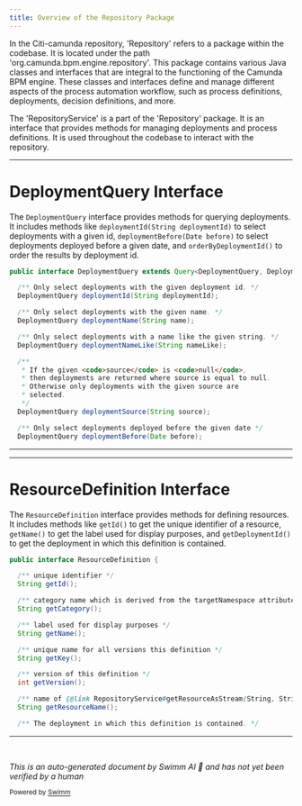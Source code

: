 ```yaml
---
title: Overview of the Repository Package
---
```

In the Citi-camunda repository, 'Repository' refers to a package within the codebase. It is located under the path 'org.camunda.bpm.engine.repository'. This package contains various Java classes and interfaces that are integral to the functioning of the Camunda BPM engine. These classes and interfaces define and manage different aspects of the process automation workflow, such as process definitions, deployments, decision definitions, and more.

The 'RepositoryService' is a part of the 'Repository' package. It is an interface that provides methods for managing deployments and process definitions. It is used throughout the codebase to interact with the repository.

<SwmSnippet path="/engine/src/main/java/org/camunda/bpm/engine/repository/DeploymentQuery.java" line="39">

---

# DeploymentQuery Interface

The `DeploymentQuery` interface provides methods for querying deployments. It includes methods like `deploymentId(String deploymentId)` to select deployments with a given id, `deploymentBefore(Date before)` to select deployments deployed before a given date, and `orderByDeploymentId()` to order the results by deployment id.

```java
public interface DeploymentQuery extends Query<DeploymentQuery, Deployment>{

  /** Only select deployments with the given deployment id. */
  DeploymentQuery deploymentId(String deploymentId);

  /** Only select deployments with the given name. */
  DeploymentQuery deploymentName(String name);

  /** Only select deployments with a name like the given string. */
  DeploymentQuery deploymentNameLike(String nameLike);

  /**
   * If the given <code>source</code> is <code>null</code>,
   * then deployments are returned where source is equal to null.
   * Otherwise only deployments with the given source are
   * selected.
   */
  DeploymentQuery deploymentSource(String source);

  /** Only select deployments deployed before the given date */
  DeploymentQuery deploymentBefore(Date before);
```

---

</SwmSnippet>

<SwmSnippet path="/engine/src/main/java/org/camunda/bpm/engine/repository/ResourceDefinition.java" line="24">

---

# ResourceDefinition Interface

The `ResourceDefinition` interface provides methods for defining resources. It includes methods like `getId()` to get the unique identifier of a resource, `getName()` to get the label used for display purposes, and `getDeploymentId()` to get the deployment in which this definition is contained.

```java
public interface ResourceDefinition {

  /** unique identifier */
  String getId();

  /** category name which is derived from the targetNamespace attribute in the definitions element */
  String getCategory();

  /** label used for display purposes */
  String getName();

  /** unique name for all versions this definition */
  String getKey();

  /** version of this definition */
  int getVersion();

  /** name of {@link RepositoryService#getResourceAsStream(String, String) the resource} of this definition */
  String getResourceName();

  /** The deployment in which this definition is contained. */
```

---

</SwmSnippet>

&nbsp;

*This is an auto-generated document by Swimm AI 🌊 and has not yet been verified by a human*

<SwmMeta version="3.0.0" repo-id="Z2l0aHViJTNBJTNBQ2l0aS1jYW11bmRhJTNBJTNBZ2lsYWRuYXZvdA==" repo-name="Citi-camunda" doc-type="overview"><sup>Powered by [Swimm](/)</sup></SwmMeta>
